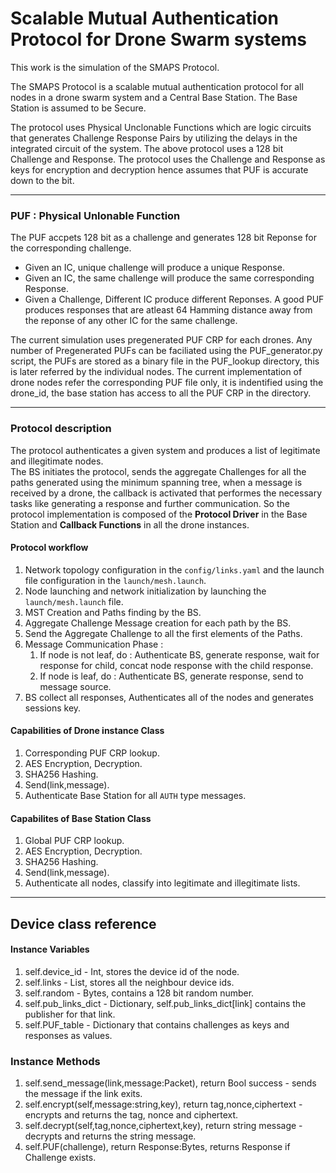 # Scalable Mutual Authentication Protocol for Drone Swarm systems

This work is the simulation of the SMAPS Protocol.

The SMAPS Protocol is a scalable mutual authentication protocol for all nodes in a drone swarm system and a Central Base Station. The Base Station is assumed to be Secure. <br>

The protocol uses Physical Unclonable Functions which are logic circuits that generates Challenge Response Pairs by utilizing the delays in the integrated circuit of the system. The above protocol uses a 128 bit Challenge and Response. The protocol uses the Challenge and Response as keys for encryption and decryption hence assumes that PUF is accurate down to the bit.

---
### PUF : Physical Unlonable Function
The PUF accpets 128 bit as a challenge and generates 128 bit Reponse for the corresponding challenge. <br>
- Given an IC, unique challenge will produce a unique Response.
- Given an IC, the same challenge will produce the same corresponding Response.
- Given a Challenge, Different IC produce different Reponses. A good PUF produces responses that are atleast 64 Hamming distance away from the reponse of any other IC for the same challenge.

The current simulation uses pregenerated PUF CRP for each drones. Any number of Pregenerated PUFs can be faciliated using the PUF_generator.py script, the PUFs are stored as a binary file in the PUF_lookup directory, this is later referred by the individual nodes. The current implementation of drone nodes refer the corresponding PUF file only, it is indentified using the drone_id, the base station has access to all the PUF CRP in the directory.<br>

---
### Protocol description
The protocol authenticates a given system and produces a list of legitimate and illegitimate nodes.<br>
The BS initiates the protocol, sends the aggregate Challenges for all the paths generated using the minimum spanning tree, when a message is received by a drone, the callback is activated that performes the necessary tasks like generating a response and further communication. So the protocol implementation is composed of the **Protocol Driver** in the Base Station and **Callback Functions** in all the drone instances.

#### Protocol workflow 
1. Network topology configuration in the `config/links.yaml` and the launch file configuration in the `launch/mesh.launch`.
2. Node launching and network initialization by launching the `launch/mesh.launch` file.
3. MST Creation and Paths finding by the BS.
4. Aggregate Challenge Message creation for each path by the BS.
5. Send the Aggregate Challenge to all the first elements of the Paths.
6. Message Communication Phase : 
   1. If node is not leaf, do : Authenticate BS, generate response, wait for response for child, concat node response with the child response.
   2. If node is leaf, do : Authenticate BS, generate response, send to message source.
7. BS collect all responses, Authenticates all of the nodes and generates sessions key.

#### Capabilities of Drone instance Class
1. Corresponding PUF CRP lookup.
2. AES Encryption, Decryption.
3. SHA256 Hashing.
4. Send(link,message).
5. Authenticate Base Station for all `AUTH` type messages.

#### Capabilites of Base Station Class
1. Global PUF CRP lookup.
2. AES Encryption, Decryption.
3. SHA256 Hashing.
4. Send(link,message).
5. Authenticate all nodes, classify into legitimate and illegitimate lists.

---
## Device class reference

#### Instance Variables
1. self.device_id - Int, stores the device id of the node.
2. self.links - List, stores all the neighbour device ids.
3. self.random - Bytes, contains a 128 bit random number.
4. self.pub_links_dict - Dictionary, self.pub_links_dict[link] contains the publisher for that link.
5. self.PUF_table - Dictionary that contains challenges as keys and responses as values.

### Instance Methods
1. self.send_message(link,message:Packet), return Bool success - sends the message if the link exits.
2. self.encrypt(self,message:string,key), return tag,nonce,ciphertext - encrypts and returns the tag, nonce and ciphertext.
3. self.decrypt(self,tag,nonce,ciphertext,key), return string message - decrypts and returns the string message.
4. self.PUF(challenge), return Response:Bytes, returns Response if Challenge exists.
